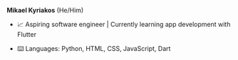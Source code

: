 **Mikael Kyriakos** (He/Him)

- 📈 Aspiring software engineer | Currently learning app development with Flutter

- ⌨️ Languages: Python, HTML, CSS, JavaScript, Dart

<!---
mikael-kyriakos/mikael-kyriakos is a ✨ special ✨ repository because its `README.md` (this file) appears on your GitHub profile.
You can click the Preview link to take a look at your changes.
--->
